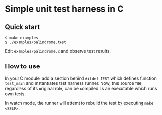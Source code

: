 # Simple unit test harness in C

## Quick start

```
$ make examples
$ ./examples/palindrome.test
```

Edit `examples/palindrome.c` and observe test results.

## How to use

In your C module, add a section behind `#ifdef TEST` which defines function
`test_main` and instantiates test harness runner. Now, this source file,
regardless of its original role, can be compiled as an executable which runs
own tests.

In watch mode, the runner will attemt to rebuild the test by executing `make <SELF>`.
